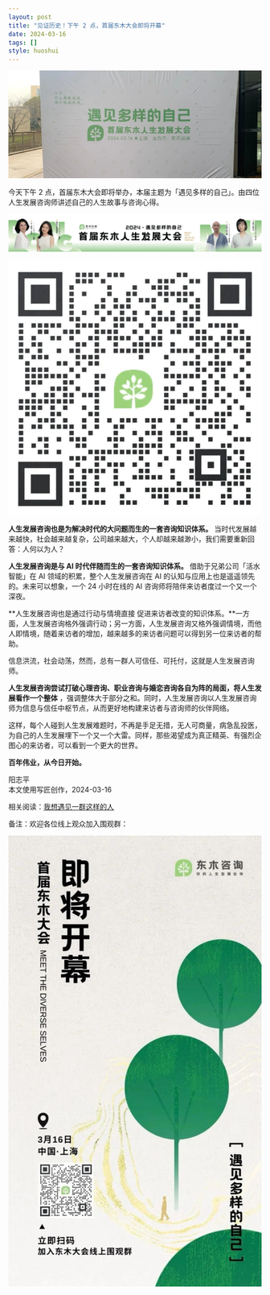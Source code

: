 ```yaml
---
layout: post
title: "见证历史！下午 2 点，首届东木大会即将开幕"
date: 2024-03-16
tags: []
style: huoshui
---
```


![](/assets/post_images/2024-03-16-17319184280850.7944191248347143.jpeg)



今天下午 2 点，首届东木大会即将举办，本届主题为「遇见多样的自己」。由四位人生发展咨询师讲述自己的人生故事与咨询心得。‍‍‍‍

![](/assets/post_images/2024-03-16-17319184282030.8013731986490147.png)

![](/assets/post_images/2024-03-16-17319184281170.006989079736648085.jpeg)

**人生发展咨询也是为解决时代的大问题而生的一套咨询知识体系。**
当时代发展越来越快，社会越来越复杂，公司越来越大，个人却越来越渺小，我们需要重新回答：人何以为人？

**人生发展咨询是与 AI 时代伴随而生的一套咨询知识体系。** 借助于兄弟公司「活水智能」在 AI 领域的积累，整个人生发展咨询在 AI
的认知与应用上也是遥遥领先的。未来可以想象，一个 24 小时在线的 AI 咨询师将陪伴来访者度过一个又一个深夜。

**人生发展咨询也是通过行动与情境直接
促进来访者改变的知识体系。**一方面，人生发展咨询格外强调行动；另一方面，人生发展咨询又格外强调情境，而他人即情境，随着来访者的增加，越来越多的来访者问题可以得到另一位来访者的帮助。

信息洪流，社会动荡，然而，总有一群人可信任、可托付，这就是人生发展咨询师。

**人生发展咨询尝试打破心理咨询、职业咨询与婚恋咨询各自为阵的局面，将人生发展看作一个整体**
，强调整体大于部分之和。同时，人生发展咨询以人生发展咨询师为信息与信任中枢节点，从而更好地构建来访者与咨询师的伙伴网络。

这样，每个人碰到人生发展难题时，不再是手足无措，无人可商量，病急乱投医，为自己的人生发展埋下一个又一个大雷。同样，那些渴望成为真正精英、有强烈企图心的来访者，可以看到一个更大的世界。

**百年伟业，从今日开始。**

阳志平  
本文使用写匠创作，2024-03-16‍

相关阅读：[我想遇见一群这样的人](http://mp.weixin.qq.com/s?__biz=MzA3MzM0MjUyMQ==&mid=2652153944&idx=1&sn=c724324724b46117bfbe06a58b0b82e8&chksm=84f0830eb3870a1818e86f45b16ec2c0cdd22056053689b420bea7610ee7b97e0748e5b57109&scene=21#wechat_redirect)

备注：欢迎各位线上观众加入围观群：

![](/assets/post_images/2024-03-16-17319184281020.4254096269039018.jpeg)